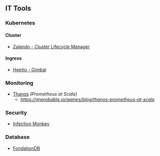 ## IT Tools



### Kubernetes

#### Cluster
* [Zalando - Cluster Lifecycle Manager](https://github.com/zalando-incubator/cluster-lifecycle-manager)

#### Ingress
* [Heptio - Gimbal](https://github.com/heptio/gimbal)


### Monitoring
* [Thanos](https://github.com/improbable-eng/thanos) *(Prometheus at Scale)*
  * *https://improbable.io/games/blog/thanos-prometheus-at-scale*


### Security
* [Infection Monkey](https://github.com/guardicore/monkey)


### Database
* [FondationDB](https://github.com/apple/foundationdb)
